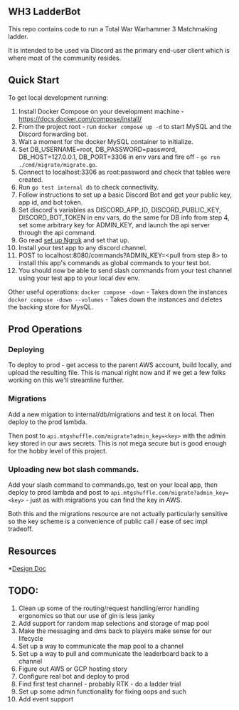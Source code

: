 ## WH3 LadderBot

This repo contains code to run a Total War Warhammer 3 Matchmaking ladder.

It is intended to be used via Discord as the primary  end-user client which is where most of the community resides.

## Quick Start

To get local development running:

1. Install Docker Compose on your development machine - https://docs.docker.com/compose/install/
2. From the project root - run `docker compose up -d` to start MySQL and the Discord forwarding bot.
3. Wait a moment for the docker MySQL container to initialize.
4. Set DB_USERNAME=root, DB_PASSWORD=password, DB_HOST=127.0.0.1, DB_PORT=3306 in env vars and fire off - `go run ./cmd/migrate/migrate.go`.
5. Connect to localhost:3306 as root:password and check that tables were created.
6. Run `go test internal db` to check connectivity.
7. Follow instructions to set up a basic Discord Bot and get your public key, app id, and bot token.
8. Set discord's variables as DISCORD_APP_ID, DISCORD_PUBLIC_KEY, DISCORD_BOT_TOKEN in env vars, do the same for DB info from step 4, set some arbitrary key for ADMIN_KEY, and launch the api server through the api command.
9. Go read [set up Ngrok](https://github.com/discord/discord-example-app#set-up-interactivity) and set that up.
10. Install your test app to any discord channel.
11. POST to localhost:8080/commands?ADMIN_KEY=<pull from step 8> to install this app's commands as global commands to your test bot.
12. You should now be able to send slash commands from your test channel using your test app to your local dev env.

Other useful operations:
`docker compose -down` - Takes down the instances
`docker compose -down --volumes` - Takes down the instances and deletes the backing store for MysQL.

## Prod Operations

### Deploying
To deploy to prod - get access to the parent AWS account, build locally, and upload the resulting file. This is manual
right now and if we get a few folks working on this we'll streamline further.

### Migrations
Add a new migation to internal/db/migrations and test it on local. Then deploy to the prod lambda.

Then post to `api.mtgshuffle.com/migrate?admin_key=<key>` with the admin key stored in our aws secrets. This is not mega
secure but is good enough for the hobby level of this project.

### Uploading new bot slash commands.
Add your slash command to commands.go, test on your local app, then deploy to prod lambda and post to 
`api.mtgshuffle.com/migrate?admin_key=<key>` - just as with migrations you can find the key in AWS.

Both this and the migrations resource are not actually particularly sensitive so the key scheme is a convenience of
public call / ease of sec impl tradeoff.

## Resources
*[Design Doc](https://docs.google.com/document/d/11ivp-l3DZtG7wLEwbGDa3vjmKztld-1AUIIneHfWqaE/edit?usp=sharing)

## TODO:
1. Clean up some of the routing/request handling/error handling ergonomics so that our use of gin is less janky
2. Add support for random map selections and storage of map pool
3. Make the messaging and dms back to players make sense for our lifecycle
4. Set up a way to communicate the map pool to a channel
5. Set up a way to pull and communicate the leaderboard back to a channel
6. Figure out AWS or GCP hosting story
7. Configure real bot and deploy to prod
8. Find first test channel - probably RTK - do a ladder trial
9. Set up some admin functionality for fixing oops and such
10. Add event support
